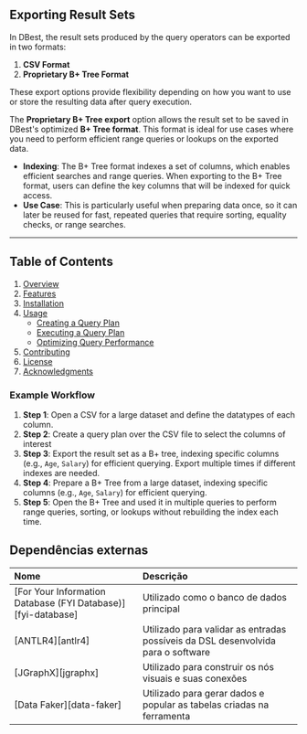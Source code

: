 
## Exporting Result Sets

In DBest, the result sets produced by the query operators can be exported in two formats:

1. **CSV Format**
2. **Proprietary B+ Tree Format**

These export options provide flexibility depending on how you want to use or store the resulting data after query execution.

The **Proprietary B+ Tree export** option allows the result set to be saved in DBest's optimized **B+ Tree format**. This format is ideal for use cases where you need to perform efficient range queries or lookups on the exported data.

- **Indexing**: The B+ Tree format indexes a set of columns, which enables efficient searches and range queries. When exporting to the B+ Tree format, users can define the key columns that will be indexed for quick access.
- **Use Case**: This is particularly useful when preparing data once, so it can later be reused for fast, repeated queries that require sorting, equality checks, or range searches.

---



## Table of Contents

1. [Overview](#overview)
2. [Features](#features)
3. [Installation](#installation)
4. [Usage](#usage)
   - [Creating a Query Plan](#creating-a-query-plan)
   - [Executing a Query Plan](#executing-a-query-plan)
   - [Optimizing Query Performance](#optimizing-query-performance)
5. [Contributing](#contributing)
6. [License](#license)
7. [Acknowledgments](#acknowledgments)



### Example Workflow
1. **Step 1**: Open a CSV for a large dataset and define the datatypes of each column.
2. **Step 2**: Create a query plan over the CSV file to select the columns of interest
3. **Step 3**: Export the result set as a B+ tree, indexing specific columns (e.g., `Age`, `Salary`) for efficient querying. Export multiple times if different indexes are needed.
1. **Step 4**: Prepare a B+ Tree from a large dataset, indexing specific columns (e.g., `Age`, `Salary`) for efficient querying.
2. **Step 5**: Open the B+ Tree and used it in multiple queries to perform range queries, sorting, or lookups without rebuilding the index each time.



## Dependências externas

| Nome                                                         | Descrição                                                                        |
| :----------------------------------------------------------- | :------------------------------------------------------------------------------- |
| [For Your Information Database (FYI Database)][fyi-database] | Utilizado como o banco de dados principal                                        |
| [ANTLR4][antlr4]                                             | Utilizado para validar as entradas possíveis da DSL desenvolvida para o software |
| [JGraphX][jgraphx]                                           | Utilizado para construir os nós visuais e suas conexões                          |
| [Data Faker][data-faker]                                     | Utilizado para gerar dados e popular as tabelas criadas na ferramenta            |
